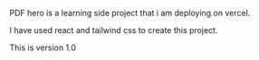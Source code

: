 PDF hero is a learning side project that i am deploying on vercel.

I have used react and tailwind css to create this project.

This is version 1.0
